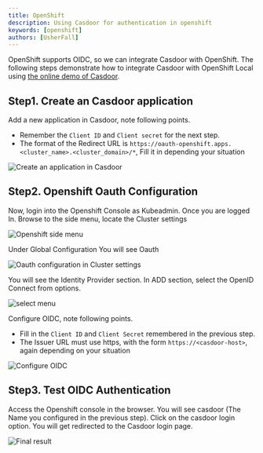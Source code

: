 ```yaml
---
title: OpenShift
description: Using Casdoor for authentication in openshift
keywords: [openshift]
authors: [UsherFall]
---
```


OpenShift supports OIDC, so we can integrate Casdoor with OpenShift.
The following steps demonstrate how to integrate Casdoor with OpenShift Local using [the online demo of Casdoor](https://demo.casdoor.com/).

## Step1. Create an Casdoor application

Add a new application in Casdoor, note following points.

- Remember the `Client ID` and `Client secret` for the next step.
- The format of the Redirect URL is `https://oauth-openshift.apps.<cluster_name>.<cluster_domain>/*`, Fill it in depending your situation

![Create an application in Casdoor](/img/integration/go/openshift/openshift_1.png)

## Step2. Openshift Oauth Configuration

Now, login into the Openshift Console as Kubeadmin. Once you are logged In. Browse to the side menu, locate the Cluster settings

![Openshift side menu](/img/integration/go/openshift/openshift_2.png)

Under Global Configuration You will see Oauth

![Oauth configuration in Cluster settings](/img/integration/go/openshift/openshift_3.png)

You will see the Identity Provider section. In ADD section, select the OpenID Connect from options.

![select menu](/img/integration/go/openshift/openshift_4.png)

Configure OIDC, note following points.

- Fill in the `Client ID` and `Client Secret` remembered in the previous step.
- The Issuer URL must use https, with the form `https://<casdoor-host>`, again depending on your situation

![Configure OIDC](/img/integration/go/openshift/openshift_5.png)

## Step3. Test OIDC Authentication

Access the Openshift console in the browser. You will see casdoor (The Name you configured in the previous step). Click on the casdoor login option. You will get redirected to the Casdoor login page.

![Final result](/img/integration/go/openshift/login.gif)

